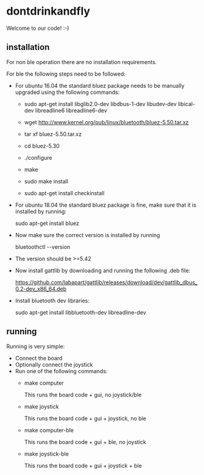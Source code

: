 # dontdrinkandfly

Welcome to our code! :-)

## installation
For non ble operation there are no installation requirements.

For ble the following steps need to be followed:

- For ubuntu 16.04 the standard bluez package needs to be manually upgraded using the following commands:

  - sudo apt-get install libglib2.0-dev libdbus-1-dev libudev-dev libical-dev libreadline6 libreadline6-dev
  
  - wget http://www.kernel.org/pub/linux/bluetooth/bluez-5.50.tar.xz
  
  - tar xf bluez-5.50.tar.xz
  
  - cd bluez-5.30

  - ./configure

  - make
  
  - sudo make install
  
  - sudo apt-get install checkinstall
 
- For ubuntu 18.04 the standard bluez package is fine, make sure that it is installed by running:

  sudo apt-get install bluez
  
- Now make sure the correct version is installed by running 

  bluetoothctl --version
  
- The version should be >=5.42

- Now install gattlib by downloading and running the following .deb file:

  https://github.com/labapart/gattlib/releases/download/dev/gattlib_dbus_0.2-dev_x86_64.deb
  
- Install bluetooth dev libraries:

  sudo apt-get install libbluetooth-dev libreadline-dev 

## running
Running is very simple:
- Connect the board
- Optionally connect the joystick
- Run one of the following commands:
  - make computer
  
    This runs the board code + gui, no joystick/ble
  - make joystick
  
    This runs the board code + gui + joystick, no ble
  - make computer-ble
  
    This runs the board code + gui + ble, no joystick
  - make joystick-ble
  
    This runs the board code + gui + joystick + ble

